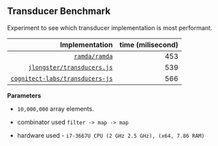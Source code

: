 ## Transducer Benchmark

Experiment to see which transducer implementation is most performant.

| Implementation | time (milisecond) |
|------:|----:|
|[`ramda/ramda`](https://github.com/ramda/ramda) | 453 |
|[`jlongster/transducers.js`](https://github.com/jlongster/transducers.js)  | 539 |
| [`cognitect-labs/transducers-js`](https://github.com/cognitect-labs/transducers-js) | 566 |


**Parameters**

-  `10,000,000` array elements.

- combinator used `filter -> map -> map`

- hardware used - `i7-3667U CPU (2 GHz 2.5 GHz), (x64, 7.86 RAM)`